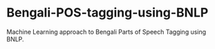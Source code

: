 # Bengali-POS-tagging-using-BNLP
Machine Learning approach to Bengali Parts of Speech Tagging using BNLP.
